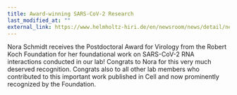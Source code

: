 ```yaml
---
title: Award-winning SARS-CoV-2 Research
last_modified_at: ""
external_link: https://www.helmholtz-hiri.de/en/newsroom/news/detail/news/prize-winning-sars-cov-2-research/
---
```


Nora Schmidt receives the Postdoctoral Award for Virology from the Robert Koch Foundation for her foundational work on SARS-CoV-2 RNA interactions conducted in our lab! Congrats to Nora for this very much deserved recognition. Congrats also to all other lab members who contributed to this important work published in Cell and now prominently recognized by the Foundation.